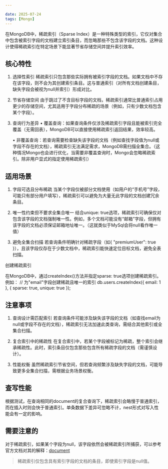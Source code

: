 ```yaml
---

date: 2025-07-24
tags: [Mongo]
---
```


在MongoDB中，稀疏索引（Sparse Index）是一种特殊类型的索引，它仅对集合中包含被索引字段的文档建立索引条目，而忽略那些不包含该字段的文档。这种设计使得稀疏索引在特定场景下能显著节省存储空间并提升索引效率。

## 核心特性

1. 选择性索引
   稀疏索引只包含那些实际拥有被索引字段的文档。如果文档中不存在该字段，则不会为其创建索引条目。这与普通索引（对所有文档创建条目，缺失字段会被视为null并索引）形成对比。

2. 节省存储空间
   由于跳过了不含目标字段的文档，稀疏索引通常比普通索引占用更少的存储空间，尤其适用于字段分布稀疏的场景（例如，只有少数文档包含某个字段）。

3. 查询行为差异
   • 覆盖查询：如果查询条件仅涉及稀疏索引字段且能被索引完全覆盖（无需回表），MongoDB可以直接使用稀疏索引返回结果，效率较高。

   • 非覆盖查询：若查询需要检查缺失该字段的文档（例如查找字段值为null或字段不存在的文档），稀疏索引无法满足需求，MongoDB需扫描全集合。（这种情况Mongo也会进行优化，当需要非覆盖查询时，Mongo会忽略稀疏索引。除非用户显式的指定使用稀疏索引）

## 适用场景

1. 字段可选且分布稀疏
   当某个字段仅被部分文档使用（如用户的“手机号”字段，可能只有部分用户填写），稀疏索引可以避免为大量无此字段的文档创建冗余条目。

2. 唯一性约束但不要求全集合唯一
   结合unique: true选项，稀疏索引可确保仅对包含该字段的文档强制唯一性。例如，多个文档可能没有“邮箱”字段，但拥有该字段的文档必须保证邮箱地址唯一。（这就类似于MySql会将null看作唯一值）

3. 避免全集合扫描
   若查询条件明确针对稀疏字段（如{ "premiumUser": true }），且该字段仅存在于少数文档中，稀疏索引能快速定位目标文档，避免全表扫描。

创建稀疏索引

在MongoDB中，通过createIndex()方法并指定sparse: true选项创建稀疏索引。例如：
// 为"email"字段创建稀疏且唯一的索引
db.users.createIndex({ email: 1 }, { sparse: true, unique: true });


## 注意事项

1. 查询设计需匹配索引
   若查询条件可能涉及缺失该字段的文档（如查找email为null或字段不存在的文档），稀疏索引无法加速此类查询，需结合其他索引或全集合扫描。

2. 复合索引中的稀疏性
   在复合索引中，若某个字段被标记为稀疏，整个索引会继承稀疏性。此时，索引条目仅包含那些包含所有稀疏字段的文档（需谨慎设计）。

3. 性能权衡
   虽然稀疏索引节省空间，但若查询频繁涉及缺失字段的文档，可能导致更多全集合扫描，需根据业务场景权衡。

## 查写性能

根据测试，在查询相同的document的复合查询下，稀疏索引会略慢于普通索引，而在插入时则会快于普通索引。单条数据下差异可忽略不计，nest形式对写入性能会有一定的影响。

## 需要注意的

对于稀疏索引，如果某个字段为null，该字段依然会被稀疏索引所捕获，可以参考官方文档对其的解释：[document](https://www.mongodb.com/zh-cn/docs/manual/core/index-sparse/#:~:text=Sparse%20indexes%20only%20contain%20entries%20for%20documents%20that,any%20document%20that%20is%20missing%20the%20indexed%20field.)

> 稀疏索引仅包含具有索引字段的文档的条目，即使索引字段是null值。